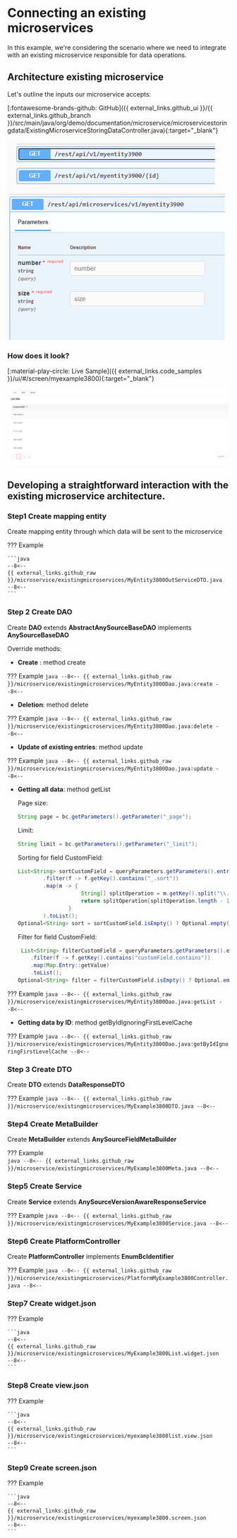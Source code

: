 # Connecting an existing microservices 
In this example, we're considering the scenario where we need to integrate with an existing microservice responsible for data operations.

## Architecture existing microservice
Let's outline the inputs our microservice accepts:

[:fontawesome-brands-github: GitHub]({{ external_links.github_ui }}/{{ external_links.github_branch }}/src/main/java/org/demo/documentation/microservice/microservicestoringdata/ExistingMicroserviceStoringDataController.java){:target="_blank"}

![microservice_swagger.png](microservice_swagger.png)
![exmicrocerviceparameters.png](exmicrocerviceparameters.png)

### How does it look?
[:material-play-circle: Live Sample]({{ external_links.code_samples }}/ui/#/screen/myexample3800){:target="_blank"} 

![exmicrocervicescreen.png](exmicrocervicescreen.png)


## Developing a straightforward interaction with the existing microservice architecture.

### **Step1** Create mapping entity

Create mapping entity through which data will be sent to the microservice

??? Example

    ```java
    --8<--
    {{ external_links.github_raw }}/microservice/existingmicroservices/MyEntity3800OutServiceDTO.java
    --8<--
    ```

### **Step 2** Create **DAO**

Create **DAO** extends **AbstractAnySourceBaseDAO** implements **AnySourceBaseDAO**

Override methods:

* **Create** : method create

??? Example
    ```java
    --8<--
        {{ external_links.github_raw }}/microservice/existingmicroservices/MyEntity3800Dao.java:create
    --8<--
    ```
* **Deletion**: method delete

??? Example
     ```java
     --8<--
     {{ external_links.github_raw }}/microservice/existingmicroservices/MyEntity3800Dao.java:delete
     --8<--
     ```
* **Update of existing entries**:  method update

??? Example
     ```java
     --8<--
     {{ external_links.github_raw }}/microservice/existingmicroservices/MyEntity3800Dao.java:update
     --8<--
     ```
* **Getting all data**: method getList

    Page size:  

    ```java
    String page = bc.getParameters().getParameter("_page");
    ```   
     
    Limit: 
    ```java
    String limit = bc.getParameters().getParameter("_limit");
    ```
  
    Sorting for field CustomField:
    ```java
    List<String> sortCustomField = queryParameters.getParameters().entrySet().stream()
            .filter(f -> f.getKey().contains("_.sort"))
            .map(m -> {
                        String[] splitOperation = m.getKey().split("\\.");
                        return splitOperation[splitOperation.length - 1];
                    }
            ).toList();
    Optional<String> sort = sortCustomField.isEmpty() ? Optional.empty() : Optional.of(sortCustomField.get(0));
    ```    
    
    Filter for field CustomField:
    ```java
     List<String> filterCustomField = queryParameters.getParameters().entrySet().stream()
        .filter(f -> f.getKey().contains("customField.contains"))
        .map(Map.Entry::getValue)
        .toList();
    Optional<String> filter = filterCustomField.isEmpty() ? Optional.empty() : Optional.of(filterCustomField.get(0))
    ```  

??? Example
     ```java
     --8<--
     {{ external_links.github_raw }}/microservice/existingmicroservices/MyEntity3800Dao.java:getList
     --8<--
     ```
* **Getting data by ID**:  method getByIdIgnoringFirstLevelCache

??? Example
     ```java
     --8<--
     {{ external_links.github_raw }}/microservice/existingmicroservices/MyEntity3800Dao.java:getByIdIgnoringFirstLevelCache
     --8<--
     ```

### **Step 3** Create **DTO**

Create **DTO** extends **DataResponseDTO**

??? Example
    ```java
    --8<--
    {{ external_links.github_raw }}/microservice/existingmicroservices/MyExample3800DTO.java
    --8<--
    ```

### **Step4** Create **MetaBuilder**

Create **MetaBuilder** extends **AnySourceFieldMetaBuilder**

??? Example   
     ```java
     --8<--
     {{ external_links.github_raw }}/microservice/existingmicroservices/MyExample3800Meta.java
     --8<--
     ```

### **Step5** Create **Service**

Create **Service** extends **AnySourceVersionAwareResponseService**

??? Example
     ```java
     --8<--
     {{ external_links.github_raw }}/microservice/existingmicroservices/MyExample3800Service.java
     --8<--
     ```

### **Step6** Create **PlatformController**

Create **PlatformController** implements **EnumBcIdentifier**

??? Example
    ```java
    --8<--
     {{ external_links.github_raw }}/microservice/existingmicroservices/PlatformMyExample3800Controller.java
    --8<--
    ```

### **Step7** Create **widget.json**  

??? Example

    ```java
    --8<--
    {{ external_links.github_raw }}/microservice/existingmicroservices/MyExample3800List.widget.json
    --8<--
    ```
### **Step8** Create **view.json**

??? Example

    ```java
    --8<--
    {{ external_links.github_raw }}/microservice/existingmicroservices/myexample3800list.view.json
    --8<--
    ```

### **Step9** Create **screen.json**

??? Example

    ```java
    --8<--
    {{ external_links.github_raw }}/microservice/existingmicroservices/myexample3800.screen.json
    --8<--
    ```